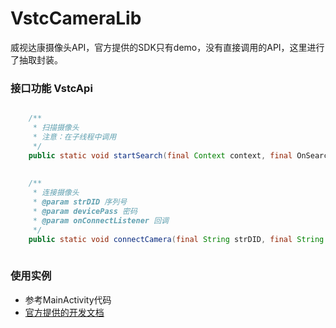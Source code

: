 # VstcCameraLib
威视达康摄像头API，官方提供的SDK只有demo，没有直接调用的API，这里进行了抽取封装。

### 接口功能 VstcApi
```java

	/**
	 * 扫描摄像头
	 * 注意：在子线程中调用
	 */
	public static void startSearch(final Context context, final OnSearchListener onSearchListener)
  
 
	/**
	 * 连接摄像头
	 * @param strDID 序列号
	 * @param devicePass 密码
	 * @param onConnectListener 回调
	 */
	public static void connectCamera(final String strDID, final String devicePass, final OnConnectListener onConnectListener)
  
```

### 使用实例
- 参考MainActivity代码
- [官方提供的开发文档](http://www.vstarcam.cn/channel-67.html?tdsourcetag=s_pcqq_aiomsg)
